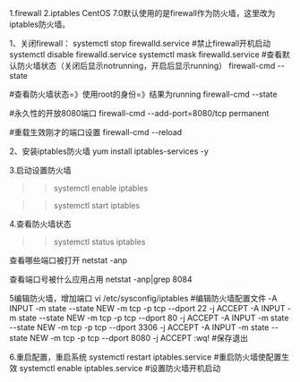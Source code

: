 1.firewall
2.iptables
CentOS 7.0默认使用的是firewall作为防火墙，这里改为iptables防火墙。

1、关闭firewall：
systemctl stop firewalld.service
#禁止firewall开机启动
systemctl disable firewalld.service
systemctl mask firewalld.service
#查看默认防火墙状态（关闭后显示notrunning，开启后显示running）
firewall-cmd --state 

#查看防火墙状态=》使用root的身份=》结果为running
 firewall-cmd --state 

#永久性的开放8080端口 
firewall-cmd --add-port=8080/tcp permanent 

#重载生效刚才的端口设置 firewall-cmd --reload


2、安装iptables防火墙
yum install iptables-services -y


3.启动设置防火墙


>>systemctl enable iptables

>>systemctl start iptables


4.查看防火墙状态
>>systemctl status iptables

查看哪些端口被打开 
 netstat -anp

查看端口号被什么应用占用
netstat -anp|grep 8084

5编辑防火墙，增加端口
vi /etc/sysconfig/iptables #编辑防火墙配置文件
-A INPUT -m state --state NEW -m tcp -p tcp --dport 22 -j ACCEPT
-A INPUT -m state --state NEW -m tcp -p tcp --dport 80 -j ACCEPT
-A INPUT -m state --state NEW -m tcp -p tcp --dport 3306 -j ACCEPT
-A INPUT -m state --state NEW -m tcp -p tcp --dport 8080 -j ACCEPT
:wq! #保存退出


6.重启配置，重启系统
systemctl restart iptables.service #重启防火墙使配置生效
systemctl enable iptables.service #设置防火墙开机启动
